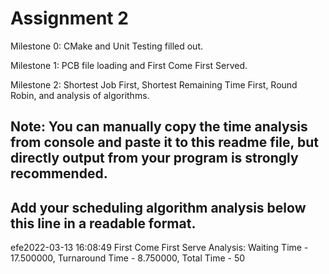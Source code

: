 # Assignment 2

Milestone 0: CMake and Unit Testing filled out. 

Milestone 1: PCB file loading and First Come First Served. 

Milestone 2: Shortest Job First, Shortest Remaining Time First, Round Robin, and analysis of algorithms. 

Note: 
You can manually copy the time analysis from console and paste it to this readme file, but directly output from your program is strongly recommended.     
---------------------------------------------------------------------------
Add your scheduling algorithm analysis below this line in a readable format. 
---------------------------------------------------------------------------
efe2022-03-13 16:08:49	First Come First Serve Analysis:
	Waiting Time - 17.500000, Turnaround Time - 8.750000, Total Time - 50
